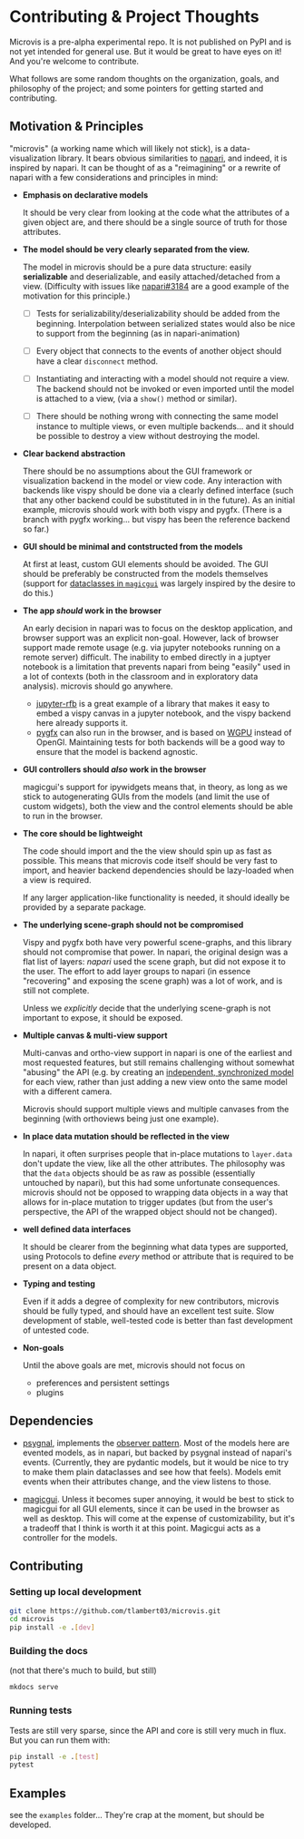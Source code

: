 # Contributing & Project Thoughts

Microvis is a pre-alpha experimental repo.  It is not published
on PyPI and is not yet intended for general use. But it would be
great to have eyes on it! And you're welcome to contribute.

What follows are some random thoughts on the organization, goals,
and philosophy of the project; and some pointers for getting
started and contributing.

## Motivation & Principles

"microvis" (a working name which will likely not stick), is a
data-visualization library.  It bears obvious similarities to
[napari](napari.org), and indeed, it is inspired by napari. It
can be thought of as a "reimagining" or a rewrite of napari with
a few considerations and principles in mind:

- **Emphasis on declarative models**

  It should be very clear from looking at the code what the
  attributes of a given object are, and there should be a single
  source of truth for those attributes.

- **The model should be very clearly separated from the view.**

  The model in microvis should be a pure data structure: easily
  **serializable** and deserializable, and easily attached/detached
  from a view.  (Difficulty with issues like
  [napari#3184](https://github.com/napari/napari/pull/3184) are
  a good example of the motivation for this principle.)

  - [ ] Tests for serializability/deserializability should be
        added from the beginning.  Interpolation between
        serialized states would also be nice to support from
        the beginning (as in napari-animation)

  - [ ] Every object that connects to the events of another
        object should have a clear `disconnect` method.

  - [ ] Instantiating and interacting with a model should not
        require a view.  The backend should not be invoked or
        even imported until the model is attached to a view,
        (via a `show()` method or similar).

  - [ ] There should be nothing wrong with connecting the same
        model instance to multiple views, or even multiple
        backends... and it should be possible to destroy a view
        without destroying the model.

- **Clear backend abstraction**

  There should be no assumptions about the GUI framework or
  visualization backend in the model or view code. Any
  interaction with backends like vispy should be done via
  a clearly defined interface (such that any other backend
  could be substituted in in the future).  As an initial
  example, microvis should work with both vispy and pygfx.
  (There is a branch with pygfx working... but vispy has
  been the reference backend so far.)

- **GUI should be minimal and contstructed from the models**

  At first at least, custom GUI elements should be avoided.
  The GUI should be preferably be constructed from the
  models themselves (support for [dataclasses in
  `magicgui`](https://github.com/pyapp-kit/magicgui/pull/498)
  was largely inspired by the desire to do this.)

- **The app *should* work in the browser**

  An early decision in napari was to focus on the desktop
  application, and browser support was an explicit non-goal.
  However, lack of browser support made remote usage (e.g.
  via jupyter notebooks running on a remote server) difficult.
  The inability to embed directly in a juptyer notebook is a
  limitation that prevents napari from being "easily" used
  in a lot of contexts (both in the classroom and in exploratory
  data analysis).  microvis should go anywhere.

  - [jupyter-rfb](https://jupyter-rfb.readthedocs.io/en/latest/)
    is a great example of a library that makes it easy to
    embed a vispy canvas in a jupyter notebook, and the vispy
    backend here already supports it.
  - [pygfx](https://github.com/pygfx/pygfx) can also run in the
    browser, and is based on [WGPU](https://github.com/pygfx/wgpu-py)
    instead of OpenGl. Maintaining tests for both backends will
    be a good way to ensure that the model is backend agnostic.

- **GUI controllers should *also* work in the browser**

  magicgui's support for ipywidgets means that, in theory, as
  long as we stick to autogenerating GUIs from the models (and
  limit the use of custom widgets), both the view and the control
  elements should be able to run in the browser.

- **The core should be lightweight**

  The code should import and the the view should spin up as fast
  as possible.  This means that microvis code itself should be
  very fast to import, and heavier backend dependencies should
  be lazy-loaded when a view is required.

  If any larger application-like functionality is needed, it
  should ideally be provided by a separate package.

- **The underlying scene-graph should not be compromised**

  Vispy and pygfx both have very powerful scene-graphs, and
  this library should not compromise that power. In napari,
  the original design was a flat list of layers: *napari*
  used the scene graph, but did not expose it to the user.
  The effort to add layer groups to napari (in essence
  "recovering" and exposing the scene graph) was a lot of
  work, and is still not complete.

  Unless we *explicitly* decide that the underlying scene-graph
  is not important to expose, it should be exposed.

- **Multiple canvas & multi-view support**

  Multi-canvas and ortho-view support in napari is one of the
  earliest and most requested features, but still remains
  challenging without somewhat "abusing" the API (e.g. by
  creating an
  [independent, synchronized model](https://github.com/napari/napari/blob/main/examples/multiple_viewer_widget.py)
  for each view, rather than just adding a new view onto the
  same model with a different camera.

  Microvis should support multiple views and multiple canvases
  from the beginning (with orthoviews being just one example).

- **In place data mutation should be reflected in the view**

  In napari, it often surprises people that in-place mutations
  to `layer.data` don't update the view, like all the other
  attributes.  The philosophy was that the `data` objects should
  be as raw as possible (essentially untouched by napari), but
  this had some unfortunate consequences.  microvis should not
  be opposed to wrapping data objects in a way that allows for
  in-place mutation to trigger updates (but from the user's perspective,
  the API of the wrapped object should not be changed).

- **well defined data interfaces**

  It should be clearer from the beginning what data types
  are supported, using Protocols to define *every* method or
  attribute that is required to be present on a data object.

- **Typing and testing**

  Even if it adds a degree of complexity for new contributors,
  microvis should be fully typed, and should have an excellent
  test suite. Slow development of stable, well-tested code is
  better than fast development of untested code.

- **Non-goals**

  Until the above goals are met, microvis should not focus on

  - preferences and persistent settings
  - plugins

## Dependencies

- [psygnal](https://github.com/pyapp-kit/psygnal), implements
  the [observer pattern](https://en.wikipedia.org/wiki/Observer_pattern).
  Most of the models here are evented models, as in napari, but
  backed by psygnal instead of napari's events. (Currently, they
  are pydantic models, but it would be nice to try to make them
  plain dataclasses and see how that feels).  Models emit events
  when their attributes change, and the view listens to those.

- [magicgui](https://github.com/pyapp-kit/magicgui).  Unless it becomes
  super annoying, it would be best to stick to magicgui for all GUI
  elements, since it can be used in the browser as well as desktop.
  This will come at the expense of customizability, but it's a
  tradeoff that I think is worth it at this point.  Magicgui acts
  as a controller for the models.

## Contributing

### Setting up local development

```bash
git clone https://github.com/tlambert03/microvis.git
cd microvis
pip install -e .[dev]
```

### Building the docs

(not that there's much to build, but still)

```bash
mkdocs serve
```

### Running tests

Tests are still very sparse, since the API and core is still
very much in flux. But you can run them with:

```bash
pip install -e .[test]
pytest
```

## Examples

see the `examples` folder... They're crap at the moment, but
should be developed.

